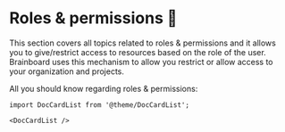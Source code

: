 # Roles & permissions 🔐

This section covers all topics related to roles & permissions and it allows you to give/restrict access to resources based on the role of the user. Brainboard uses this mechanism to allow you restrict or allow access to your organization and projects.

All you should know regarding roles & permissions:

```mdx-code-block
import DocCardList from '@theme/DocCardList';

<DocCardList />
```
